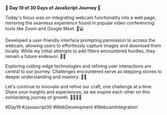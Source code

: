 🚀 **Day 19 of 30 Days of JavaScript Journey** 🚀

Today's focus was on integrating webcam functionality into a web page, mirroring the seamless experience found in popular video conferencing tools like Zoom and Google Meet. 🎥💻

Developed a user-friendly interface prompting permission to access the webcam, allowing users to effortlessly capture images and download them locally. While my initial attempts to add filters encountered hurdles, they remain a future endeavor. 📸✨

Exploring cutting-edge technologies and refining user interactions are central to our journey. Challenges encountered serve as stepping stones to deeper understanding and mastery. 🌟💡

Let's continue to innovate and refine our craft, one challenge at a time. Share your insights and experiences, as we inspire each other on this exhilarating journey of growth. 👩‍💻👨‍💻

#Day19 #Javascript30 #WebDevelopment #WebcamIntegration

